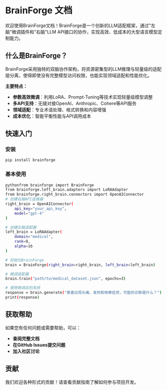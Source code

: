 # BrainForge 文档

欢迎使用BrainForge文档！BrainForge是一个创新的LLM适配框架，通过"左脑"微调插件和"右脑"LLM API接口的协作，实现高效、低成本的大型语言模型定制能力。

## 什么是BrainForge？

BrainForge采用独特的双脑协作架构，将资源密集型的LLM推理与轻量级的适配层分离，使得即使没有完整模型访问权限，也能实现领域适配和性能优化。

**主要特点：**

- **参数高效微调**：利用LoRA、Prompt-Tuning等技术实现轻量级模型调整
- **多API支持**：无缝对接OpenAI、Anthropic、Cohere等API服务
- **领域适配**：专业术语处理、格式转换和内容增强
- **成本优化**：智能平衡性能与API调用成本

## 快速入门

### 安装

```bash
pip install brainforge
```
### 基本使用
```bash
pythonfrom brainforge import BrainForge
from brainforge.left_brain.adapters import LoRAAdapter
from brainforge.right_brain.connectors import OpenAIConnector
# 创建右脑API连接器
right_brain = OpenAIConnector(
    api_key="your_api_key",
    model="gpt-4"
)

# 创建左脑适配器
left_brain = LoRAAdapter(
    domain="medical",
    rank=8,
    alpha=16
)

# 初始化BrainForge
brain = BrainForge(right_brain=right_brain, left_brain=left_brain)

# 微调适配器
brain.train("path/to/medical_dataset.json", epochs=3)

# 使用微调后的系统
response = brain.generate("患者出现头痛、发热和咳嗽症状，可能的诊断是什么？")
print(response)
```
## 获取帮助
如果您有任何问题或需要帮助，可以：

- **查阅完整文档**
- **在GitHub Issues提交问题**
- **加入社区讨论**

## 贡献
我们欢迎各种形式的贡献！请查看贡献指南了解如何参与项目开发。